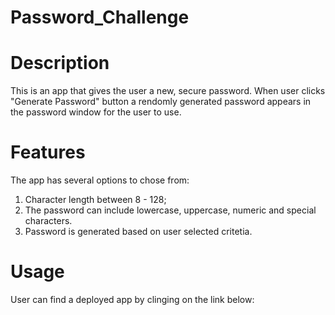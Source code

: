 # Password_Challenge

# Description
This is an app that gives the user a new, secure password. When user clicks "Generate Password" button a rendomly generated password appears in the password window for the user to use. 

# Features
The app has several options to chose from:
1. Character length between 8 - 128;
2. The password can include lowercase, uppercase, numeric and special characters.
3. Password is generated based on user selected critetia.

# Usage

User can find a deployed app by clinging on the link below:
